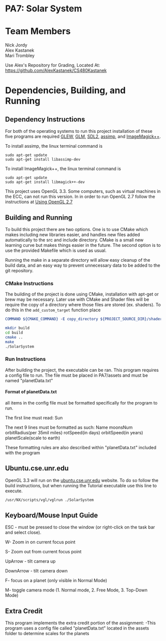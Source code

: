 # PA7: Solar System

# Team Members
Nick Jordy  
Alex Kastanek  
Mari Trombley  

Use Alex's Repository for Grading, Located At: https://github.com/AlexKastanek/CS480Kastanek

# Dependencies, Building, and Running

## Dependency Instructions
For both of the operating systems to run this project installation of these five programs are required [GLEW](http://glew.sourceforge.net/), [GLM](http://glm.g-truc.net/0.9.7/index.html), [SDL2](https://wiki.libsdl.org/Tutorials), [assimp](http://www.assimp.org/index.php), and [ImageMagick++](http://www.imagemagick.org/Magick++/).  

To install assimp, the linux terminal command is 
```
sudo apt-get update
sudo apt-get install libassimp-dev
``` 

To install ImageMagick++, the linux terminal command is
```
sudo apt-get update
sudo apt-get install libmagick++-dev
```

This project uses OpenGL 3.3. Some computers, such as virtual machines in the ECC, can not run this version. In in order to run OpenGL 2.7 follow the instructions at [Using OpenGL 2.7](https://github.com/HPC-Vis/computer-graphics/wiki/Using-OpenGL-2.7)

## Building and Running
To build this project there are two options. One is to use CMake which makes including new libraries easier, and handles new files added automatically to the src and include directory. CMake is a small new learning curve but makes things easier in the future.
The second option is to use the provided Makefile which is used as usual.

Running the make in a separate directory will allow easy cleanup of the build data, and an easy way to prevent unnecessary data to be added to the git repository.  

### CMake Instructions
The building of the project is done using CMake, installation with apt-get or brew may be necessary. Later use with CMake and Shader files will be require the copy of a directory where those files are stored (ex. shaders). To do this in the ```add_custom_target``` function place 
```cmake
COMMAND ${CMAKE_COMMAND} -E copy_directory ${PROJECT_SOURCE_DIR}/shaders/ ${CMAKE_CURRENT_BINARY_DIR}/shaders
```

```bash
mkdir build
cd build
cmake ..
make
./SolarSystem
```

### Run Instructions
After building the project, the executable can be ran. This program requires a config file to run. The file must be placed in PA7/assets and must be named "planetData.txt"

#### Format of planetData.txt
all items in the config file must be formatted specifically for the program to run. 

The first line must read: Sun <scale of sun copared to earth>

The next 9 lines must be formatted as such: 
Name moonsNum orbitRadius(per 35mil miles) rotSpeed(in days) orbitSpeed(in years) planetScale(scale to earth)

These formatting rules are also described within "planetData.txt" included with the program

## Ubuntu.cse.unr.edu
OpenGL 3.3 will run on the [ubuntu.cse.unr.edu](https://ubuntu.cse.unr.edu/) website. To do so follow the build instructions, but when running the Tutorial executable use this line to execute.
```bash
/usr/NX/scripts/vgl/vglrun ./SolarSystem
```

## Keyboard/Mouse Input Guide
ESC - must be pressed to close the window (or right-click on the task bar and select close).

W- Zoom in on current focus point

S- Zoom out from current focus point

UpArrow - tilt camera up

DownArrow - tilt camera down

F- focus on a planet (only visible in Normal Mode)

M- toggle camera mode (1. Normal mode, 2. Free Mode, 3. Top-Down Mode)


## Extra Credit
This program implements the extra credit portion of the assignment:
-This program uses a config file called "planetData.txt" located in the assets folder to determine scales for the planets
